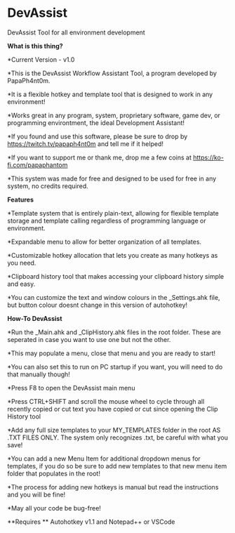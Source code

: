 # DevAssist
DevAssist Tool for all environment development

**What is this thing?**

*Current Version - v1.0

*This is the DevAssist Workflow Assistant Tool, a program developed by PapaPh4nt0m. 

*It is a flexible hotkey and template tool that is designed to work in any environment!

*Works great in any program, system, proprietary software, game dev, or programming environtment, the ideal Development Assistant!

*If you found and use this software, please be sure to drop by https://twitch.tv/papaph4nt0m and tell me if it helped!

*If you want to support me or thank me, drop me a few coins at https://ko-fi.com/papaphantom

*This system was made for free and designed to be used for free in any system, no credits required. 




**Features**

*Template system that is entirely plain-text, allowing for flexible template storage and template calling regardless of programming language or environment.

*Expandable menu to allow for better organization of all templates.

*Customizable hotkey allocation that lets you create as many hotkeys as you need.

*Clipboard history tool that makes accessing your clipboard history simple and easy.

*You can customize the text and window colours in the _Settings.ahk file, but button colour doesnt change in this version of autohotkey!




**How-To DevAssist**

*Run the _Main.ahk and _ClipHistory.ahk files in the root folder. These are seperated in case you want to use one but not the other.

*This may populate a menu, close that menu and you are ready to start!

*You can also set this to run on PC startup if you want, you will need to do that manually though!

*Press F8 to open the DevAssist main menu

*Press CTRL+SHIFT and scroll the mouse wheel to cycle through all recently copied or cut text you have copied or cut since opening the Clip History tool

*Add any full size templates to your MY_TEMPLATES folder in the root AS .TXT FILES ONLY. The system only recognizes .txt, be careful with what you save!

*You can add a new Menu Item for additional dropdown menus for templates, if you do so be sure to add new templates to that new menu item folder that populates in the root!

*The process for adding new hotkeys is manual but read the instructions and you will be fine!

*May all your code be bug-free!

**Requires **
Autohotkey v1.1 and Notepad++ or VSCode
